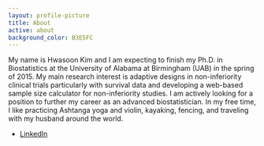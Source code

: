 ```yaml
---
layout: profile-picture
title: About
active: about
background_color: B3E5FC
---
```


My name is Hwasoon Kim and I am expecting to finish my Ph.D. in Biostatistics
at the University of Alabama at Birmingham (UAB) in the spring of 2015. My main
research interest is adaptive designs in non-inferiority clinical trials
particularly with survival data and developing a web-based sample size
calculator for non-inferiority studies. I am actively looking for a position to
further my career as an advanced biostatistician. In my free time, I like
practicing Ashtanga yoga and violin, kayaking, fencing, and traveling with my
husband around the world.

- [LinkedIn](https://www.linkedin.com/in/hwasoonkim)
